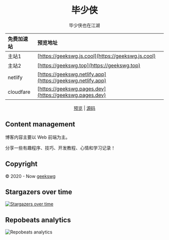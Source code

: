 <h1 align="center">毕少侠</h1>

<div align="center">
毕少侠也在江湖

|免费加速站|预览地址|
|:-|:-|
|主站1|[https://geekswg.js.cool](https://geekswg.js.cool)|
|主站2|[https://geekswg.top](https://geekswg.top)|
|netlify|[https://geekswg.netlify.app](https://geekswg.netlify.app)|
|cloudfare|[https://geekswg.pages.dev](https://geekswg.pages.dev)|

[预览](https://geekswg.github.io/) | [源码](https://github.com/geekswg/blogFixit)
</div>

## Content management

博客内容主要以 Web 前端为主。

分享一些有趣程序、技巧、开发教程、心情和学习记录！

## Copyright

:copyright: 2020 - Now [geekswg](https://github.com/geekswg)

## Stargazers over time

[![Stargazers over time](https://starchart.cc/geekswg/geekswg.github.io.svg)](https://starchart.cc/geekswg/geekswg.github.io)

## Repobeats analytics

![Repobeats analytics](https://repobeats.axiom.co/api/embed/9695faf65cb0438b3e8f9c999f8ba4bfda1efb95.svg "Repobeats analytics image")
